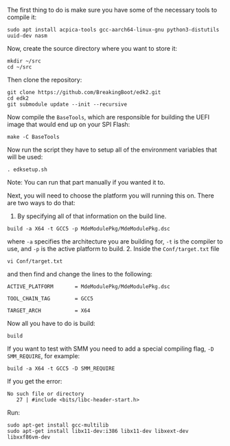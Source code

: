 The first thing to do is make sure you have some of the necessary tools to compile it:
```
sudo apt install acpica-tools gcc-aarch64-linux-gnu python3-distutils uuid-dev nasm
```

Now, create the source directory where you want to store it:
```
mkdir ~/src
cd ~/src
```
Then clone the repository:
```
git clone https://github.com/BreakingBoot/edk2.git
cd edk2
git submodule update --init --recursive
```
Now compile the `BaseTools`, which are responsible for building the UEFI image that would end up on your SPI Flash:
```
make -C BaseTools
```
Now run the script they have to setup all of the environment variables that will be used:
```
. edksetup.sh
```
Note: You can run that part manually if you wanted it to.

Next, you will need to choose the platform you will running this on. There are two ways to do that:
1. By specifying all of that information on the build line.
```
build -a X64 -t GCC5 -p MdeModulePkg/MdeModulePkg.dsc 
```
where `-a` specifies the architecture you are building for, `-t` is the compiler to use, and `-p` is the active platform to build.
2. Inside the `Conf/target.txt` file
```
vi Conf/target.txt
```
and then find and change the lines to the following:
```
ACTIVE_PLATFORM       = MdeModulePkg/MdeModulePkg.dsc

TOOL_CHAIN_TAG        = GCC5

TARGET_ARCH           = X64
```
Now all you have to do is build:
```
build
```

If you want to test with SMM you need to add a special compiling flag, `-D SMM_REQUIRE`, for example:
```
build -a X64 -t GCC5 -D SMM_REQUIRE
```

If you get the error:
```
No such file or directory
   27 | #include <bits/libc-header-start.h>
```
Run:
```
sudo apt-get install gcc-multilib
sudo apt-get install libx11-dev:i386 libx11-dev libxext-dev libxxf86vm-dev
```

